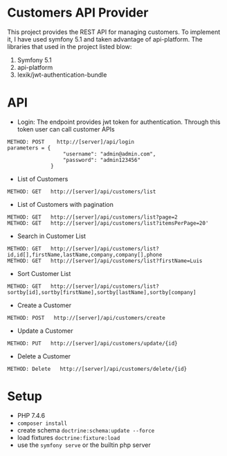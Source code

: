 # Customers API Provider
This project provides the REST API for managing customers. To implement it, I have used symfony 5.1 and taken advantage of api-platform. The libraries that used in the project listed blow: 
1. Symfony 5.1
2. api-platform
3. lexik/jwt-authentication-bundle


# API
- Login: The endpoint provides jwt token for authentication. Through this token user can call customer APIs
```
METHOD: POST    http://[server]/api/login 
parameters = {
                  "username": "admin@admin.com",
                  "password": "admin123456"
              }
```
- List of Customers 
```
METHOD: GET   http://[server]/api/customers/list

```
- List of Customers with pagination
```
METHOD: GET   http://[server]/api/customers/list?page=2
METHOD: GET   http://[server]/api/customers/list?itemsPerPage=20'

```
- Search in Customer List
```
METHOD: GET   http://[server]/api/customers/list?id,id[],firstName,lastName,company,company[],phone
METHOD: GET   http://[server]/api/customers/list?firstName=Luis
```
- Sort Customer List
```
METHOD: GET   http://[server]/api/customers/list?sortby[id],sortby[firstName],sortby[lastName],sortby[company]
```
- Create a Customer
```
METHOD: POST   http://[server]/api/customers/create
```
- Update a Customer
```
METHOD: PUT   http://[server]/api/customers/update/{id}
```
- Delete a Customer
```
METHOD: Delete   http://[server]/api/customers/delete/{id}
```

# Setup
- PHP 7.4.6
- `composer install`
- create schema `doctrine:schema:update --force`
- load fixtures `doctrine:fixture:load`
- use the `symfony serve` or the builtin php server 
